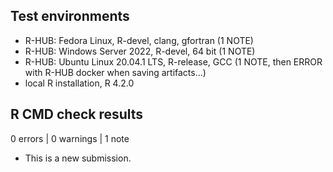 ## Test environments
* R-HUB: Fedora Linux, R-devel, clang, gfortran (1 NOTE)
* R-HUB: Windows Server 2022, R-devel, 64 bit (1 NOTE)
* R-HUB: Ubuntu Linux 20.04.1 LTS, R-release, GCC (1 NOTE, then ERROR with R-HUB docker when saving artifacts...)
* local R installation, R 4.2.0

## R CMD check results

0 errors | 0 warnings | 1 note

* This is a new submission.
